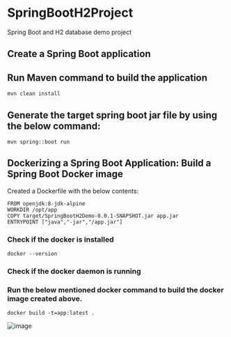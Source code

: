 # SpringBootH2Project
Spring Boot and H2 database demo project

## Create a Spring Boot application

## Run Maven command to build the application
```
mvn clean install
```

## Generate the target spring boot jar file by using the below command:
```
mvn spring::boot run
```

## Dockerizing a Spring Boot Application: Build a Spring Boot Docker image
Created a Dockerfile with the below contents:
```
FROM openjdk:8-jdk-alpine
WORKDIR /opt/app
COPY target/SpringBootH2Demo-0.0.1-SNAPSHOT.jar app.jar
ENTRYPOINT ["java","-jar","/app.jar"]
```
### Check if the docker is installed
```
docker --version
```
### Check if the docker daemon is running

### Run the below mentioned docker command to build the docker image created above.
```
docker build -t=app:latest .
```
![image](https://github.com/itsnehagarg/SpringBootH2Project/assets/20385826/b731ccd8-4d97-407a-95cc-9595b56106a0)



